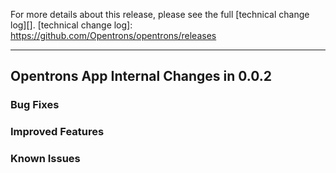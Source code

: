 For more details about this release, please see the full [technical change
log][]. 
[technical change log]: https://github.com/Opentrons/opentrons/releases

---

## Opentrons App Internal Changes in 0.0.2

### Bug Fixes

### Improved Features

### Known Issues
